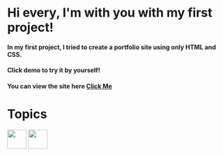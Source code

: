 # Hi every, I'm with you with my first project!

#### In my first project, I tried to create a portfolio site using only HTML and CSS.

#### Click demo to try it by yourself!

#### You can view the site here [Click Me](https://ycelbeyli-first-project.netlify.app/)

# Topics
<p align='left'>
<img src="https://raw.githubusercontent.com/rahulbanerjee26/githubAboutMeGenerator/main/icons/html.svg" width="44px" align="center"> 
<img width ='44px' align='center' src ='https://raw.githubusercontent.com/rahulbanerjee26/githubAboutMeGenerator/main/icons/css.svg'>
</p>

